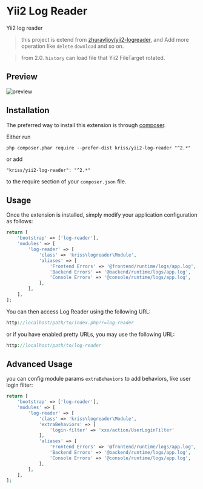 Yii2 Log Reader
===============
Yii2 log reader

> this project is extend from [zhuravljov/yii2-logreader](https://github.com/zhuravljov/yii2-logreader), and Add more operation like `delete` `download` and so on.

> from 2.0. `history` can load file that Yii2 FileTarget rotated.

Preview
------------
![preview](https://github.com/krissss/yii2-log-reader/raw/master/screenshots/preview.png)

Installation
------------

The preferred way to install this extension is through [composer](http://getcomposer.org/download/).

Either run

```
php composer.phar require --prefer-dist kriss/yii2-log-reader "^2.*"
```

or add

```
"kriss/yii2-log-reader": "^2.*"
```

to the require section of your `composer.json` file.


Usage
-----

Once the extension is installed, simply modify your application configuration as follows:

```php
return [
    'bootstrap' => ['log-reader'],
    'modules' => [
        'log-reader' => [
            'class' => 'kriss\logreader\Module',
            'aliases' => [
                'Frontend Errors' => '@frontend/runtime/logs/app.log',
                'Backend Errors' => '@backend/runtime/logs/app.log',
                'Console Errors' => '@console/runtime/logs/app.log',
            ],
        ],
    ],
];
```

You can then access Log Reader using the following URL:

```php
http://localhost/path/to/index.php?r=log-reader
```

or if you have enabled pretty URLs, you may use the following URL:

```php
http://localhost/path/to/log-reader
```

Advanced Usage
-----

you can config module params `extraBehaviors` to add behaviors, like user login filter:

```php
return [
    'bootstrap' => ['log-reader'],
    'modules' => [
        'log-reader' => [
            'class' => 'kriss\logreader\Module',
            'extraBehaviors' => [
                'login-filter' => 'xxx/action/UserLoginFilter'
            ],
            'aliases' => [
                'Frontend Errors' => '@frontend/runtime/logs/app.log',
                'Backend Errors' => '@backend/runtime/logs/app.log',
                'Console Errors' => '@console/runtime/logs/app.log',
            ],
        ],
    ],
];
```